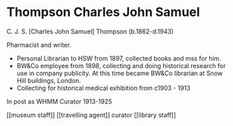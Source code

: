 



# Thompson Charles John Samuel


C. J. S. [Charles John Samuel] Thompson  (b.1862-d.1943) 

Pharmacist and writer.

* Personal Librarian to HSW from 1897, collected books and mss for him.
* BW&Co employee from 1898, collecting and doing historical research for use in company publicity. At this time became BW&Co librarian at Snow Hill buildings, London.
* Collecting for historical medical exhibition from c1903 - 1913

In post as WHMM Curator 1913-1925


[[museum staff]] [[travelling agent]] curator [[library staff]]